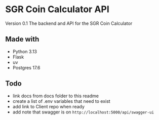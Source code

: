 # SGR Coin Calculator API
Version 0.1
The backend and API for the SGR Coin Calculator

## Made with

- Python 3.13
- Flask
- uv
- Postgres 17.6

## Todo

- link docs from docs folder to this readme
- create a list of .env variables that need to exist 
- add link to Client repo when ready
- add note that swagger is on `http://localhost:5000/api/swagger-ui`